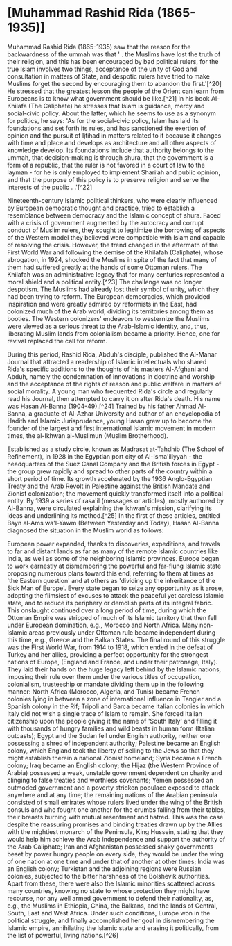 [Muhammad Rashid Rida (1865-1935)]
==================================

Muhammad Rashid Rida (1865-1935) saw that the reason for the
backwardness of the ummah was that ' . the Muslims have lost the truth
of their religion, and this has been encouraged by bad political rulers,
for the true Islam involves two things, acceptance of the unity of God
and consultation in matters of State, and despotic rulers have tried to
make Muslims forget the second by encouraging them to abandon the
first.'[^20] He stressed that the greatest lesson the people of the
Orient can learn from Europeans is to know what government should be
like.[^21] In his book Al-Khilafa (The Caliphate) he stresses that Islam
is guidance, mercy and social-civic policy. About the latter, which he
seems to use as a synonym for politics, he says: 'As for the
social-civic policy, Islam has laid its foundations and set forth its
rules, and has sanctioned the exertion of opinion and the pursuit of
Ijtihad in matters related to it because it changes with time and place
and develops as architecture and all other aspects of knowledge develop.
Its foundations include that authority belongs to the ummah, that
decision-making is through shura, that the government is a form of a
republic, that the ruler is not favored in a court of law to the
layman - for he is only employed to implement Shari’ah and public
opinion, and that the purpose of this policy is to preserve religion and
serve the interests of the public . .'[^22]

Nineteenth-century Islamic political thinkers, who were clearly
influenced by European democratic thought and practice, tried to
establish a resemblance between democracy and the Islamic concept of
shura. Faced with a crisis of government augmented by the autocracy and
corrupt conduct of Muslim rulers, they sought to legitimize the
borrowing of aspects of the Western model they believed were compatible
with Islam and capable of resolving the crisis. However, the trend
changed in the aftermath of the First World War and following the demise
of the Khilafah (Caliphate), whose abrogation, in 1924, shocked the
Muslims in spite of the fact that many of them had suffered greatly at
the hands of some Ottoman rulers. The Khilafah was an administrative
legacy that for many centuries represented a moral shield and a
political entity.[^23] The challenge was no longer despotism. The
Muslims had already lost their symbol of unity, which they had been
trying to reform. The European democracies, which provided inspiration
and were greatly admired by reformists in the East, had colonized much
of the Arab world, dividing its territories among them as booties. The
Western colonizers' endeavors to westernize the Muslims were viewed as a
serious threat to the Arab-Islamic identity, and, thus, liberating
Muslim lands from colonialism became a priority. Hence, one for revival
replaced the call for reform.

During this period, Rashid Rida, Abduh's disciple, published the
Al-Manar Journal that attracted a readership of Islamic intellectuals
who shared Rida's specific additions to the thoughts of his masters
Al-Afghani and Abduh, namely the condemnation of innovations in doctrine
and worship and the acceptance of the rights of reason and public
welfare in matters of social morality. A young man who frequented Rida's
circle and regularly read his Journal, then attempted to carry it on
after Rida's death. His name was Hasan Al-Banna (1904-49).[^24] Trained
by his father Ahmad Al-Banna, a graduate of Al-Azhar University and
author of an encyclopedia of Hadith and Islamic Jurisprudence, young
Hasan grew up to become the founder of the largest and first
international Islamic movement in modern times, the al-Ikhwan
al-Muslimun (Muslim Brotherhood).

Established as a study circle, known as Madrasat at-Tahdhib (The School
of Refinement), in 1928 in the Egyptian port city of Al-Isma'iliyyah -
the headquarters of the Suez Canal Company and the British forces in
Egypt - the group grew rapidly and spread to other parts of the country
within a short period of time. Its growth accelerated by the 1936
Anglo-Egyptian Treaty and the Arab Revolt in Palestine against the
British Mandate and Zionist colonization; the movement quickly
transformed itself into a political entity. By 1939 a series of rasa'il
(messages or articles), mostly authored by Al-Banna, were circulated
explaining the Ikhwan's mission, clarifying its ideas and underlining
its method.[^25] In the first of these articles, entitled Bayn al-Ams
wa'l-Yawm (Between Yesterday and Today), Hasan Al-Banna diagnosed the
situation in the Muslim world as follows:

European power expanded, thanks to discoveries, expeditions, and travels
to far and distant lands as far as many of the remote Islamic countries
like India, as well as some of the neighboring Islamic provinces. Europe
began to work earnestly at dismembering the powerful and far-flung
Islamic state proposing numerous plans toward this end, referring to
them at times as 'the Eastern question' and at others as 'dividing up
the inheritance of the Sick Man of Europe'. Every state began to seize
any opportunity as it arose, adopting the flimsiest of excuses to attack
the peaceful yet careless Islamic state, and to reduce its periphery or
demolish parts of its integral fabric. This onslaught continued over a
long period of time, during which the Ottoman Empire was stripped of
much of its Islamic territory that then fell under European domination,
e.g., Morocco and North Africa. Many non-Islamic areas previously under
Ottoman rule became independent during this time, e.g., Greece and the
Balkan States. The final round of this struggle was the First World War,
from 1914 to 1918, which ended in the defeat of Turkey and her allies,
providing a perfect opportunity for the strongest nations of Europe,
(England and France, and under their patronage, Italy). They laid their
hands on the huge legacy left behind by the Islamic nations, imposing
their rule over them under the various titles of occupation,
colonialism, trusteeship or mandate dividing them up in the following
manner: North Africa (Morocco, Algeria, and Tunis) became French
colonies lying in between a zone of international influence in Tangier
and a Spanish colony in the Rif; Tripoli and Barca became Italian
colonies in which Italy did not wish a single trace of Islam to remain.
She forced Italian citizenship upon the people giving it the name of
'South Italy' and filling it with thousands of hungry families and wild
beasts in human form (Italian outcasts); Egypt and the Sudan fell under
English authority, neither one possessing a shred of independent
authority; Palestine became an English colony, which England took the
liberty of selling to the Jews so that they might establish therein a
national Zionist homeland; Syria became a French colony; Iraq became an
English colony; the Hijaz (the Western Province of Arabia) possessed a
weak, unstable government dependent on charity and clinging to false
treaties and worthless covenants; Yemen possessed an outmoded government
and a poverty stricken populace exposed to attack anywhere and at any
time; the remaining nations of the Arabian peninsula consisted of small
emirates whose rulers lived under the wing of the British consuls and
who fought one another for the crumbs falling from their tables, their
breasts burning with mutual resentment and hatred. This was the case
despite the reassuring promises and binding treaties drawn up by the
Allies with the mightiest monarch of the Peninsula, King Hussein,
stating that they would help him achieve the Arab independence and
support the authority of the Arab Caliphate; Iran and Afghanistan
possessed shaky governments beset by power hungry people on every side,
they would be under the wing of one nation at one time and under that of
another at other times; India was an English colony; Turkistan and the
adjoining regions were Russian colonies, subjected to the bitter
harshness of the Bolshevik authorities. Apart from these, there were
also the Islamic minorities scattered across many countries, knowing no
state to whose protection they might have recourse, nor any well armed
government to defend their nationality, as, e.g., the Muslims in
Ethiopia, China, the Balkans, and the lands of Central, South, East and
West Africa. Under such conditions, Europe won in the political
struggle, and finally accomplished her goal in dismembering the Islamic
empire, annihilating the Islamic state and erasing it politically, from
the list of powerful, living nations.[^26]


